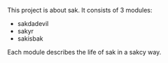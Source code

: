 This project is about sak.
It consists of 3 modules:
* sakdadevil
* sakyr
* sakisbak

Each module describes the life of sak in a sakcy way.

